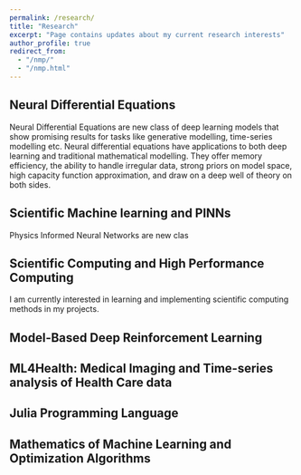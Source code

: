 ```yaml
---
permalink: /research/
title: "Research"
excerpt: "Page contains updates about my current research interests"
author_profile: true
redirect_from: 
  - "/nmp/"
  - "/nmp.html"
---
```


## Neural Differential Equations

Neural Differential Equations are new class of deep learning models that show promising results for tasks like generative modelling, time-series modelling etc. Neural differential equations have applications to both deep learning and traditional mathematical modelling. They offer memory efficiency, the ability to handle irregular data, strong priors on model space, high capacity function approximation, and draw on a deep well of theory on both sides. 

## Scientific Machine learning and PINNs

Physics Informed Neural Networks are new clas


## Scientific Computing  and High Performance Computing

I am currently interested in learning and implementing scientific computing methods in my projects.



## Model-Based Deep Reinforcement Learning

  
    
## ML4Health: Medical Imaging and Time-series analysis of Health Care data

## Julia Programming Language 

## Mathematics of Machine Learning and Optimization Algorithms













